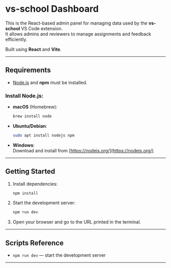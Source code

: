 # vs-school Dashboard

This is the React-based admin panel for managing data used by the **vs-school** VS Code extension.  
It allows admins and reviewers to manage assignments and feedback efficiently.

Built using **React** and **Vite**.

---

## Requirements

- [Node.js](https://nodejs.org/) and **npm** must be installed.

### Install Node.js:

- **macOS** (Homebrew):

  ```bash
  brew install node
  ```

- **Ubuntu/Debian**:

  ```bash
  sudo apt install nodejs npm
  ```

- **Windows**:  
  Download and install from [https://nodejs.org/](https://nodejs.org/)

---

## Getting Started

1. Install dependencies:

   ```bash
   npm install
   ```

2. Start the development server:

   ```bash
   npm run dev
   ```

3. Open your browser and go to the URL printed in the terminal.

---

## Scripts Reference

- `npm run dev` — start the development server

---


